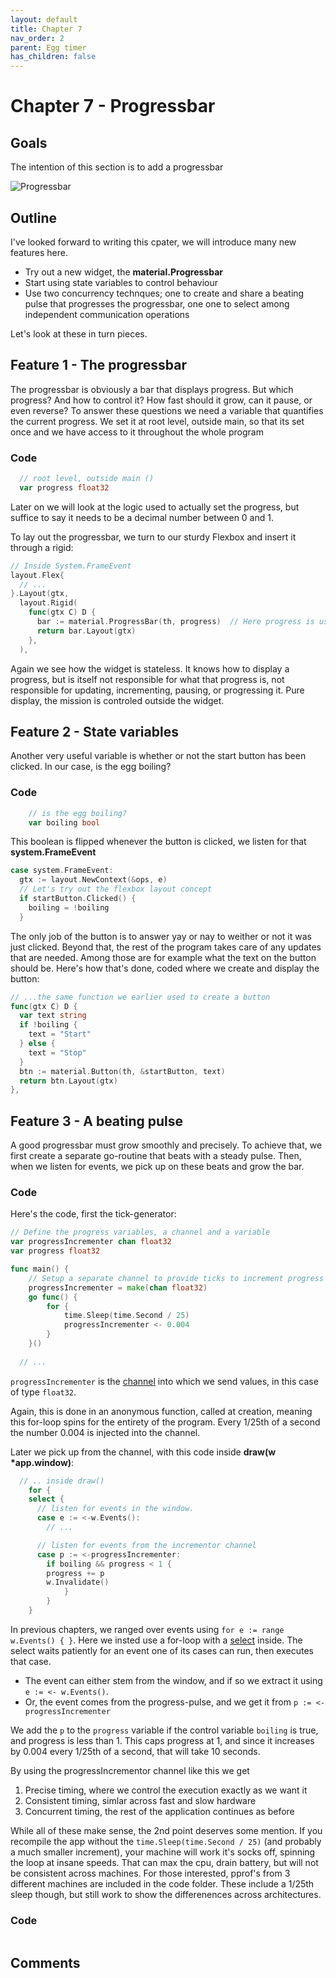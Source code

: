 ```yaml
---
layout: default
title: Chapter 7 
nav_order: 2
parent: Egg timer
has_children: false
---
```


# Chapter 7 - Progressbar

## Goals
The intention of this section is to add a progressbar

![Progressbar](07_progressbar.gif)

## Outline

I've looked forward to writing this cpater, we will introduce many new features here.
 - Try out a new widget, the **material.Progressbar**
 - Start using state variables to control behaviour
 - Use two concurrency technques; one to create and share a beating pulse that progresses the progressbar, one one to select among independent communication operations

Let's look at these in turn pieces.

## Feature 1 - The progressbar

The progressbar is obviously a bar that displays progress. But which progress? And how to control it? How fast should it grow, can it pause, or even reverse? To answer these questions we need a variable that quantifies the current progress. We set it at root level, outside main, so that its set once and we have access to it throughout the whole program

### Code

```go
  // root level, outside main ()
  var progress float32
```

Later on we will look at the logic used to actually set the progress, but suffice to say it needs to be a decimal number between 0 and 1.

To lay out the progressbar, we turn to our sturdy Flexbox and insert it through a rigid:
```go
// Inside System.FrameEvent
layout.Flex{
  // ...
}.Layout(gtx,
  layout.Rigid(
    func(gtx C) D {
      bar := material.ProgressBar(th, progress)  // Here progress is used for display
      return bar.Layout(gtx)
    },
  ),

```

Again we see how the widget is stateless. It knows how to display a progress, but is itself not responsible for what that progress is, not responsible for updating, incrementing, pausing, or progressing it. Pure display, the mission is controled outside the widget. 


## Feature 2 - State variables

Another very useful variable is whether or not the start button has been clicked. In our case, is the egg boiling? 

### Code

```go
	// is the egg boiling?
	var boiling bool
```

This boolean is flipped whenever the button is clicked, we listen for that **system.FrameEvent**

```go
case system.FrameEvent:
  gtx := layout.NewContext(&ops, e)
  // Let's try out the flexbox layout concept
  if startButton.Clicked() {
    boiling = !boiling
  }
```

The only job of the button is to answer yay or nay to weither or not it was just clicked. Beyond that, the rest of the program takes care of any updates that are needed. Among those are for example what the text on the button should be. Here's how that's done, coded where we create and display the button:

```go
// ...the same function we earlier used to create a button
func(gtx C) D {
  var text string
  if !boiling {
    text = "Start"
  } else {
    text = "Stop"
  }
  btn := material.Button(th, &startButton, text)
  return btn.Layout(gtx)
},
```





## Feature 3 - A beating pulse

A good progressbar must grow smoothly and precisely. To achieve that, we first create a separate go-routine that beats with a steady pulse. Then, when we listen for events, we pick up on these beats and grow the bar.


### Code

Here's the code, first the tick-generator:

```go
// Define the progress variables, a channel and a variable
var progressIncrementer chan float32
var progress float32

func main() {
	// Setup a separate channel to provide ticks to increment progress
	progressIncrementer = make(chan float32)
	go func() {
		for {
			time.Sleep(time.Second / 25)
			progressIncrementer <- 0.004
		}
	}()
  
  // ... 
```

```progressIncrementer``` is the [channel](https://tour.golang.org/concurrency/2) into which we send values, in this case of type ```float32```. 

Again, this is done in an anonymous function, called at creation, meaning this for-loop spins for the entirety of the program. Every 1/25th of a second the number 0.004 is injected into the channel. 

Later we pick up from the channel, with this code inside **draw(w *app.window)**:

```go
  // .. inside draw()
	for {
    select {
      // listen for events in the window.
      case e := <-w.Events():
        // ...    

      // listen for events from the incrementor channel
      case p := <-progressIncrementer:
        if boiling && progress < 1 {
        progress += p
        w.Invalidate()
			}
		}
	}

```

In previous chapters, we ranged over events using ```for e := range w.Events() { }```. Here we insted use a for-loop with a [select](https://tour.golang.org/concurrency/5) inside. The select waits patiently for an event one of its cases can run, then executes that case. 
 - The event can either stem from the window, and if so we extract it using ```e := <- w.Events()```. 
 - Or, the event comes from the progress-pulse, and we get it from ```p := <- progressIncrementer ```

We add the ```p``` to the ```progress``` variable if the control variable ```boiling``` is true, and progress is less than 1. This caps progress at 1, and since it increases by 0.004 every 1/25th of a second, that will take 10 seconds. 

By using the progressIncrementor channel like this we get
1. Precise timing, where we control the execution exactly as we want it
1. Consistent timing, simlar across fast and slow hardware
1. Concurrent timing, the rest of the application continues as before

While all of these make sense, the 2nd point deserves some mention. If you recompile the app without the ```time.Sleep(time.Second / 25)``` (and probably a much smaller increment), your machine will work it's socks off, spinning the loop at insane speeds. That can max the cpu, drain battery, but will not be consistent across machines. For those interested, pprof's from 3 different machines are included in the code folder. These include a 1/25th sleep though, but still work to show the differenences across architectures.

### Code
```go

```

## Comments

